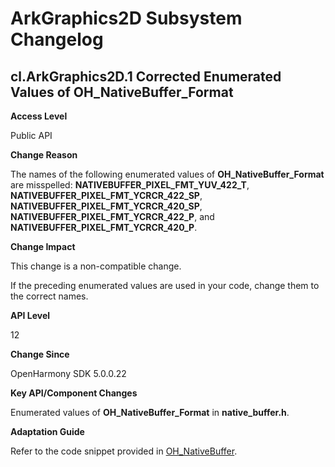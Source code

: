 # ArkGraphics2D Subsystem Changelog

## cl.ArkGraphics2D.1 Corrected Enumerated Values of OH_NativeBuffer_Format

**Access Level**

Public API

**Change Reason**

The names of the following enumerated values of **OH_NativeBuffer_Format** are misspelled: **NATIVEBUFFER_PIXEL_FMT_YUV_422_T**, **NATIVEBUFFER_PIXEL_FMT_YCRCR_422_SP**, **NATIVEBUFFER_PIXEL_FMT_YCRCR_420_SP**, **NATIVEBUFFER_PIXEL_FMT_YCRCR_422_P**, and **NATIVEBUFFER_PIXEL_FMT_YCRCR_420_P**.

**Change Impact**

This change is a non-compatible change.

If the preceding enumerated values are used in your code, change them to the correct names.

**API Level**

12

**Change Since**

OpenHarmony SDK 5.0.0.22

**Key API/Component Changes**

Enumerated values of **OH_NativeBuffer_Format** in **native_buffer.h**.

**Adaptation Guide**

Refer to the code snippet provided in [OH_NativeBuffer](../../../application-dev/reference/apis-arkgraphics2d/_o_h___native_buffer.md#oh_nativebuffer_format).

